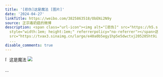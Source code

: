 ```yaml
---
title: '[悲伤]这是魔法 [图片]'
date: '2024-04-27'
linkTitle: https://weibo.com/3825863518/ObENi2N9y
source: 正宗毒奶菇的微博
description: <span class="url-icon"><img alt="[悲伤]" src="https://h5.sinaimg.cn/m/emoticon/icon/default/d_beishang-c95268c034.png"
  style="width:1em; height:1em;" referrerpolicy="no-referrer"></span>这是魔法 <img style=""
  src="https://tvax3.sinaimg.cn/large/e40a0b5egy1hp5e5dwctxj205205ht9i.jpg" referrerpolicy="no-referrer"><br><br>
  ...
disable_comments: true
---
```

<span class="url-icon"><img alt="[悲伤]" src="https://h5.sinaimg.cn/m/emoticon/icon/default/d_beishang-c95268c034.png" style="width:1em; height:1em;" referrerpolicy="no-referrer"></span>这是魔法 <img style="" src="https://tvax3.sinaimg.cn/large/e40a0b5egy1hp5e5dwctxj205205ht9i.jpg" referrerpolicy="no-referrer"><br><br> ...